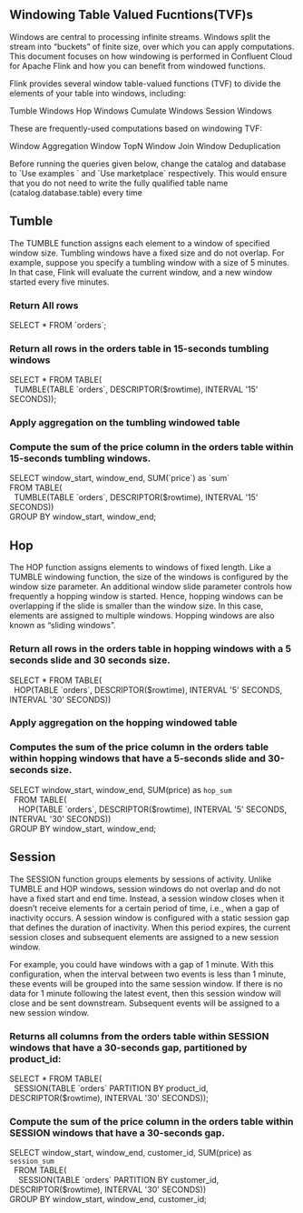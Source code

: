 ## Windowing Table Valued Fucntions(TVF)s
Windows are central to processing infinite streams. 
Windows split the stream into “buckets” of finite size, over which you can apply computations. 
This document focuses on how windowing is performed in Confluent Cloud for Apache Flink and how you can benefit from windowed functions.

Flink provides several window table-valued functions (TVF) to divide the elements of your table into windows, including:

Tumble Windows
Hop Windows
Cumulate Windows
Session Windows

These are frequently-used computations based on windowing TVF:

Window Aggregation
Window TopN
Window Join
Window Deduplication

Before running the queries given below, change the catalog and database to \`Use examples \` and \`Use marketplace\` respectively.
This would ensure that you do not need to write the fully qualified table name (catalog.database.table) every time

## Tumble
The TUMBLE function assigns each element to a window of specified window size. 
Tumbling windows have a fixed size and do not overlap.
For example, suppose you specify a tumbling window with a size of 5 minutes. 
In that case, Flink will evaluate the current window, and a new window started every five minutes.

### Return All rows

SELECT *
   FROM \`orders\`;

### Return all rows in the orders table in 15-seconds tumbling windows

SELECT * FROM TABLE( \
     TUMBLE(TABLE \`orders\`, DESCRIPTOR($rowtime), INTERVAL \'15\' SECONDS));

### Apply aggregation on the tumbling windowed table
### Compute the sum of the price column in the orders table within 15-seconds tumbling windows.

SELECT window_start, window_end, SUM(\`price\`) as \`sum\` \
  FROM TABLE( \
      TUMBLE(TABLE \`orders\`, DESCRIPTOR($rowtime), INTERVAL \'15\' SECONDS)) \
  GROUP BY window_start, window_end;


## Hop
The HOP function assigns elements to windows of fixed length. 
Like a TUMBLE windowing function, the size of the windows is configured by the window size parameter. 
An additional window slide parameter controls how frequently a hopping window is started. 
Hence, hopping windows can be overlapping if the slide is smaller than the window size. 
In this case, elements are assigned to multiple windows. 
Hopping windows are also known as “sliding windows”.

### Return all rows in the orders table in hopping windows with a 5 seconds slide and 30 seconds size.

SELECT * FROM TABLE( \
  HOP(TABLE \`orders\`, DESCRIPTOR($rowtime), INTERVAL '5' SECONDS, INTERVAL '30' SECONDS))

### Apply aggregation on the hopping windowed table
### Computes the sum of the price column in the orders table within hopping windows that have a 5-seconds slide and 30-seconds size.

SELECT window_start, window_end, SUM(price) as `hop_sum` \
  FROM TABLE( \
      HOP(TABLE \`orders\`, DESCRIPTOR($rowtime), INTERVAL '5' SECONDS, INTERVAL '30' SECONDS)) \
  GROUP BY window_start, window_end;


## Session
The SESSION function groups elements by sessions of activity. 
Unlike TUMBLE and HOP windows, session windows do not overlap and do not have a fixed start and end time. 
Instead, a session window closes when it doesn’t receive elements for a certain period of time, i.e., when a gap of inactivity occurs. 
A session window is configured with a static session gap that defines the duration of inactivity. 
When this period expires, the current session closes and subsequent elements are assigned to a new session window.

For example, you could have windows with a gap of 1 minute. 
With this configuration, when the interval between two events is less than 1 minute, these events will be grouped into the same session window. 
If there is no data for 1 minute following the latest event, then this session window will close and be sent downstream. 
Subsequent events will be assigned to a new session window.

### Returns all columns from the orders table within SESSION windows that have a 30-seconds gap, partitioned by product_id:

SELECT * FROM TABLE( \
  SESSION(TABLE \`orders\` PARTITION BY product_id, DESCRIPTOR($rowtime), INTERVAL '30' SECONDS));

### Compute the sum of the price column in the orders table within SESSION windows that have a 30-seconds gap.

SELECT window_start, window_end, customer_id, SUM(price) as `session_sum` \
  FROM TABLE( \
      SESSION(TABLE \`orders\` PARTITION BY customer_id, DESCRIPTOR($rowtime), INTERVAL '30' SECONDS)) \
  GROUP BY window_start, window_end, customer_id;




